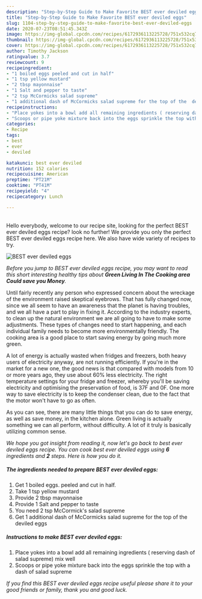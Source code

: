 ```yaml
---
description: "Step-by-Step Guide to Make Favorite BEST ever deviled eggs"
title: "Step-by-Step Guide to Make Favorite BEST ever deviled eggs"
slug: 1104-step-by-step-guide-to-make-favorite-best-ever-deviled-eggs
date: 2020-07-23T08:51:45.343Z
image: https://img-global.cpcdn.com/recipes/6172936113225728/751x532cq70/best-ever-deviled-eggs-recipe-main-photo.jpg
thumbnail: https://img-global.cpcdn.com/recipes/6172936113225728/751x532cq70/best-ever-deviled-eggs-recipe-main-photo.jpg
cover: https://img-global.cpcdn.com/recipes/6172936113225728/751x532cq70/best-ever-deviled-eggs-recipe-main-photo.jpg
author: Timothy Jackson
ratingvalue: 3.7
reviewcount: 9
recipeingredient:
- "1 boiled eggs peeled and cut in half"
- "1 tsp yellow mustard"
- "2 tbsp mayonnaise"
- "1 Salt and pepper to taste"
- "2 tsp McCormicks salad supreme"
- "1 additional dash of McCormicks salad supreme for the top of the  deviled eggs"
recipeinstructions:
- "Place yokes into a bowl add all remaining ingredients ( reserving dash of salad supreme) mix well"
- "Scoops or pipe yoke mixture back into the eggs sprinkle the top with a dash of salad supreme"
categories:
- Recipe
tags:
- best
- ever
- deviled

katakunci: best ever deviled 
nutrition: 152 calories
recipecuisine: American
preptime: "PT21M"
cooktime: "PT41M"
recipeyield: "4"
recipecategory: Lunch

---
```

<br>
Hello everybody, welcome to our recipe site, looking for the perfect BEST ever deviled eggs recipe? look no further! We provide you only the perfect BEST ever deviled eggs recipe here. We also have wide variety of recipes to try.
<br>


![BEST ever deviled eggs](https://img-global.cpcdn.com/recipes/6172936113225728/751x532cq70/best-ever-deviled-eggs-recipe-main-photo.jpg)

<i>Before you jump to BEST ever deviled eggs recipe, you may want to read this short interesting healthy tips about 
<strong>Green Living In The Cooking area Could save you Money</strong>.</i>
</br>

Until fairly recently any person who expressed concern about the wreckage of the environment raised skeptical eyebrows. That has fully changed now, since we all seem to have an awareness that the planet is having troubles, and we all have a part to play in fixing it. According to the industry experts, to clean up the natural environment we are all going to have to make some adjustments. These types of changes need to start happening, and each individual family needs to become more environmentally friendly. The cooking area is a good place to start saving energy by going much more green.

A lot of energy is actually wasted when fridges and freezers, both heavy users of electricity anyway, are not running efficiently. If you're in the market for a new one, the good news is that compared with models from 10 or more years ago, they use about 60% less electricity. The right temperature settings for your fridge and freezer, whereby you'll be saving electricity and optimising the preservation of food, is 37F and 0F. One more way to save electricity is to keep the condenser clean, due to the fact that the motor won't have to go as often.

As you can see, there are many little things that you can do to save energy, as well as save money, in the kitchen alone. Green living is actually something we can all perform, without difficulty. A lot of it truly is basically utilizing common sense.


<i>We hope you got insight from reading it, now let's go back to best ever deviled eggs recipe. You can cook best ever deviled eggs using <strong>6</strong> ingredients and <strong>2</strong> steps. Here is how you do it.
</i>

##### The ingredients needed to prepare BEST ever deviled eggs:

1. Get 1 boiled eggs. peeled and cut in half.
1. Take 1 tsp yellow mustard
1. Provide 2 tbsp mayonnaise
1. Provide 1 Salt and pepper to taste
1. You need 2 tsp McCormick&#39;s salad supreme
1. Get 1 additional dash of McCormicks salad supreme for the top of the  deviled eggs


##### Instructions to make BEST ever deviled eggs:

1. Place yokes into a bowl add all remaining ingredients ( reserving dash of salad supreme) mix well
1. Scoops or pipe yoke mixture back into the eggs sprinkle the top with a dash of salad supreme


<i>If you find this BEST ever deviled eggs recipe useful please share it to your good friends or family, thank you and good luck.</i>
